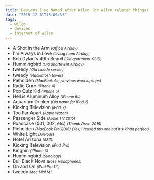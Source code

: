 ```yaml
---
title: Devices I've Named After Wilco (or Wilco related things)
date: "2015-12-01T18:09:35"
tags:
  - wilco
  - devices
  - internet of wilco
---
```


- A Shot in the Arm <small>_(Office Airplay)_</small>
- I'm Always in Love <small>_(Living room Airplay)_</small>
- Bob Dylan's 49th Beard <small>_(Old apartment SSID)_</small>
- Hummingbird <small>_(Old apartment Airplay)_</small>
- tweedy <small>_(Old Linode server)_</small>
- tweedy <small>_(Hackintosh tower)_</small>
- Pieholden <small>_(MacBook Air, previous work laptops)_</small>
- Radio Cure <small>_(iPhone 4)_</small>
- Pop Quiz Kid <small>_(iPhone 5)_</small>
- Hell is Aluminum Alloy <small>_(iPhone 6s)_</small>
- Aquarium Drinker <small>_(Old name for iPad 2)_</small>
- Kicking Television <small>_(iPad 2)_</small>
- Too Far Apart <small>_(Apple Watch)_</small>
- Passenger Side <small>_(Apple TV 2015)_</small>
- Roadcase (001, 002, etc) <small>_(Thumb Drive 2016)_</small>
- Pieholden <small>_(MacBook Pro 2016) (Yes, I reused this one but it's kinda perfect)_</small>
- White Light <small>_(AirPods)_</small>
- Hotel Arizona <small>_(SSID)_</small>
- Kicking Television <small>_(iPad Pro)_</small>
- Kingpin <small>_(iPhone X)_</small>
- Hummingbird <small>_(Synology)_</small>
- Bull Black Nova <small>_(Bose Headphones)_</small>
- On and On <small>_(iPad Pro 11")_</small>
- tweedy <small>_Mac Mini M1_</small>
